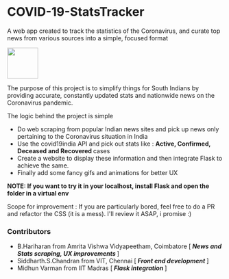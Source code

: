 # COVID-19-StatsTracker
<p>A web app created to track the statistics of the Coronavirus, and curate top news from various sources into a simple, focused format<p>
<img src="https://www.coronatracker.com/_nuxt/img/262cfac.png" width="72" height="72">

<p> The purpose of this project is to simplify things for South Indians by providing accurate, constantly updated stats and nationwide news on the Coronavirus pandemic. </p>
<p> The logic behind the project is simple <p>
<ul>
<li> Do web scraping from popular Indian news sites and pick up news only pertaining to the Coronavirus situation in India
<li> Use the covid19india API and pick out stats like : <strong> Active, Confirmed, Deceased and Recovered </strong> cases
<li> Create a website to display these information and then integrate Flask to achieve the same.
<li> Finally add some fancy gifs and animations for better UX
</ul>

<strong> NOTE: If you want to try it in your localhost, install Flask and open the folder in a virtual env </strong>

<p> Scope for improvement : If you are particularly bored, feel free to do a PR and refactor the CSS (it is a mess). I'll review it ASAP, i promise :) </p>

<h3> Contributors </h3>
<ul>
<li> B.Hariharan from Amrita Vishwa Vidyapeetham, Coimbatore [<strong><em> News and Stats scraping, UX improvements </em></strong>]
<li> Siddharth.S.Chandran from VIT, Chennai [<strong><em> Front end development </em></strong>]
<li> Midhun Varman from IIT Madras [<strong><em> Flask integration </em></strong>]
</ul>
